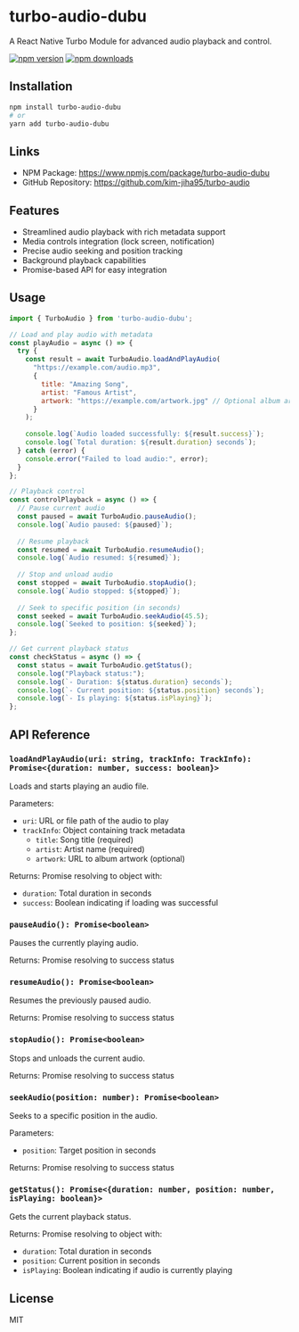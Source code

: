 # turbo-audio-dubu

A React Native Turbo Module for advanced audio playback and control.

[![npm version](https://img.shields.io/npm/v/turbo-audio-dubu.svg)](https://www.npmjs.com/package/turbo-audio-dubu)
[![npm downloads](https://img.shields.io/npm/dm/turbo-audio-dubu.svg)](https://www.npmjs.com/package/turbo-audio-dubu)

## Installation

```sh
npm install turbo-audio-dubu
# or
yarn add turbo-audio-dubu
```

## Links

- NPM Package: https://www.npmjs.com/package/turbo-audio-dubu
- GitHub Repository: https://github.com/kim-jiha95/turbo-audio

## Features

- Streamlined audio playback with rich metadata support
- Media controls integration (lock screen, notification)
- Precise audio seeking and position tracking
- Background playback capabilities
- Promise-based API for easy integration

## Usage

```javascript
import { TurboAudio } from 'turbo-audio-dubu';

// Load and play audio with metadata
const playAudio = async () => {
  try {
    const result = await TurboAudio.loadAndPlayAudio(
      "https://example.com/audio.mp3", 
      {
        title: "Amazing Song",
        artist: "Famous Artist",
        artwork: "https://example.com/artwork.jpg" // Optional album art
      }
    );
    
    console.log(`Audio loaded successfully: ${result.success}`);
    console.log(`Total duration: ${result.duration} seconds`);
  } catch (error) {
    console.error("Failed to load audio:", error);
  }
};

// Playback control
const controlPlayback = async () => {
  // Pause current audio
  const paused = await TurboAudio.pauseAudio();
  console.log(`Audio paused: ${paused}`);
  
  // Resume playback
  const resumed = await TurboAudio.resumeAudio();
  console.log(`Audio resumed: ${resumed}`);
  
  // Stop and unload audio
  const stopped = await TurboAudio.stopAudio();
  console.log(`Audio stopped: ${stopped}`);
  
  // Seek to specific position (in seconds)
  const seeked = await TurboAudio.seekAudio(45.5);
  console.log(`Seeked to position: ${seeked}`);
};

// Get current playback status
const checkStatus = async () => {
  const status = await TurboAudio.getStatus();
  console.log("Playback status:");
  console.log(`- Duration: ${status.duration} seconds`);
  console.log(`- Current position: ${status.position} seconds`);
  console.log(`- Is playing: ${status.isPlaying}`);
};
```

## API Reference

### `loadAndPlayAudio(uri: string, trackInfo: TrackInfo): Promise<{duration: number, success: boolean}>`

Loads and starts playing an audio file.

Parameters:
- `uri`: URL or file path of the audio to play
- `trackInfo`: Object containing track metadata
  - `title`: Song title (required)
  - `artist`: Artist name (required)
  - `artwork`: URL to album artwork (optional)

Returns: Promise resolving to object with:
- `duration`: Total duration in seconds
- `success`: Boolean indicating if loading was successful

### `pauseAudio(): Promise<boolean>`

Pauses the currently playing audio.

Returns: Promise resolving to success status

### `resumeAudio(): Promise<boolean>`

Resumes the previously paused audio.

Returns: Promise resolving to success status

### `stopAudio(): Promise<boolean>`

Stops and unloads the current audio.

Returns: Promise resolving to success status

### `seekAudio(position: number): Promise<boolean>`

Seeks to a specific position in the audio.

Parameters:
- `position`: Target position in seconds

Returns: Promise resolving to success status

### `getStatus(): Promise<{duration: number, position: number, isPlaying: boolean}>`

Gets the current playback status.

Returns: Promise resolving to object with:
- `duration`: Total duration in seconds
- `position`: Current position in seconds
- `isPlaying`: Boolean indicating if audio is currently playing

## License

MIT